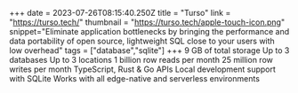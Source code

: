+++
date = 2023-07-26T08:15:40.250Z
title = "Turso"
link = "https://turso.tech/"
thumbnail = "https://turso.tech/apple-touch-icon.png"
snippet="Eliminate application bottlenecks by bringing the performance and data portability of open source, lightweight SQL close to your users with low overhead"
tags = ["database","sqlite"]
+++
9 GB of total storage
Up to 3 databases
Up to 3 locations
1 billion row reads per month
25 million row writes per month
TypeScript, Rust & Go APIs
Local development support with SQLite
Works with all edge-native and serverless environments
